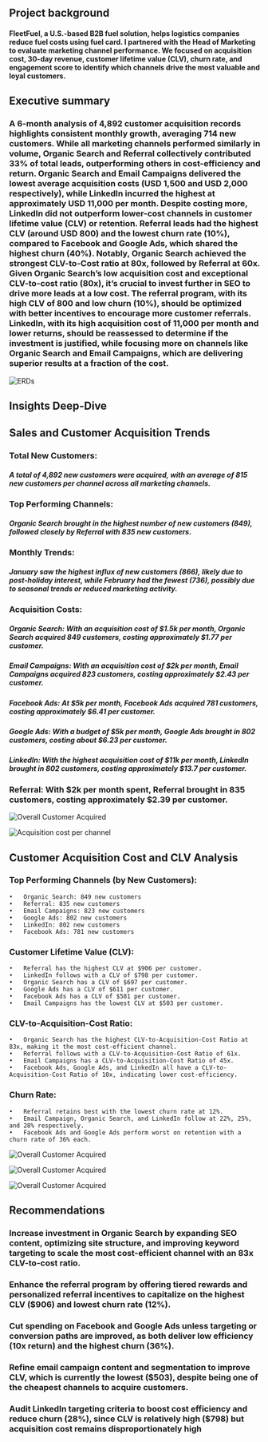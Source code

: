 ## Project background

#### FleetFuel, a U.S.-based B2B fuel solution, helps logistics companies reduce fuel costs using fuel card. I partnered with the Head of Marketing to evaluate marketing channel performance. We focused on acquisition cost, 30-day revenue, customer lifetime value (CLV), churn rate, and engagement score to identify which channels drive the most valuable and loyal customers.

## Executive summary

### A 6-month analysis of 4,892 customer acquisition records highlights consistent monthly growth, averaging 714 new customers. While all marketing channels performed similarly in volume, Organic Search and Referral collectively contributed 33% of total leads, outperforming others in cost-efficiency and return. Organic Search and Email Campaigns delivered the lowest average acquisition costs (USD 1,500 and USD 2,000 respectively), while LinkedIn incurred the highest at approximately USD 11,000 per month. Despite costing more, LinkedIn did not outperform lower-cost channels in customer lifetime value (CLV) or retention. Referral leads had the highest CLV (around USD 800) and the lowest churn rate (10%), compared to Facebook and Google Ads, which shared the highest churn (40%). Notably, Organic Search achieved the strongest CLV-to-Cost ratio at 80x, followed by Referral at 60x. Given Organic Search’s low acquisition cost and exceptional CLV-to-cost ratio (80x), it’s crucial to invest further in SEO to drive more leads at a low cost. The referral program, with its high CLV of 800 and low churn (10%), should be optimized with better incentives to encourage more customer referrals. LinkedIn, with its high acquisition cost of 11,000 per month and lower returns, should be reassessed to determine if the investment is justified, while focusing more on channels like Organic Search and Email Campaigns, which are delivering superior results at a fraction of the cost.

![ERDs](/erd.svg)

## Insights Deep-Dive

## Sales and Customer Acquisition Trends

###	Total New Customers: 
##### A total of 4,892 new customers were acquired, with an average of 815 new customers per channel across all marketing channels.
###	Top Performing Channels: 
##### Organic Search brought in the highest number of new customers (849), followed closely by Referral with 835 new customers.
###	Monthly Trends: 
##### January saw the highest influx of new customers (866), likely due to post-holiday interest, while February had the fewest (736), possibly due to seasonal trends or reduced marketing activity.
###	Acquisition Costs:
##### Organic Search: With an acquisition cost of $1.5k per month, Organic Search acquired 849 customers, costing approximately $1.77 per customer.
##### Email Campaigns: With an acquisition cost of $2k per month, Email Campaigns acquired 823 customers, costing approximately $2.43 per customer.
##### Facebook Ads: At $5k per month, Facebook Ads acquired 781 customers, costing approximately $6.41 per customer.
##### Google Ads: With a budget of $5k per month, Google Ads brought in 802 customers, costing about $6.23 per customer.
##### LinkedIn: With the highest acquisition cost of $11k per month, LinkedIn brought in 802 customers, costing approximately $13.7 per customer.
### Referral: With $2k per month spent, Referral brought in 835 customers, costing approximately $2.39 per customer.

![Overall Customer Acquired](/overall_performave.png)

![Acquisition cost per channel](/acquisition_cost.png)


## Customer Acquisition Cost and CLV Analysis
	
### Top Performing Channels (by New Customers):
	•	Organic Search: 849 new customers
	•	Referral: 835 new customers
	•	Email Campaigns: 823 new customers
	•	Google Ads: 802 new customers
	•	LinkedIn: 802 new customers
	•	Facebook Ads: 781 new customers
### Customer Lifetime Value (CLV):
	•	Referral has the highest CLV at $906 per customer.
	•	LinkedIn follows with a CLV of $798 per customer.
	•	Organic Search has a CLV of $697 per customer.
	•	Google Ads has a CLV of $611 per customer.
	•	Facebook Ads has a CLV of $581 per customer.
	•	Email Campaigns has the lowest CLV at $503 per customer.
### CLV-to-Acquisition-Cost Ratio:
	•	Organic Search has the highest CLV-to-Acquisition-Cost Ratio at 83x, making it the most cost-efficient channel.
	•	Referral follows with a CLV-to-Acquisition-Cost Ratio of 61x.
	•	Email Campaigns has a CLV-to-Acquisition-Cost Ratio of 45x.
	•	Facebook Ads, Google Ads, and LinkedIn all have a CLV-to-Acquisition-Cost Ratio of 10x, indicating lower cost-efficiency.

### Churn Rate:
	•	Referral retains best with the lowest churn rate at 12%.
	•	Email Campaign, Organic Search, and LinkedIn follow at 22%, 25%, and 28% respectively.
	•	Facebook Ads and Google Ads perform worst on retention with a churn rate of 36% each.

![Overall Customer Acquired](/clv.png)

![Overall Customer Acquired](/clvtoacqpng.png)

![Overall Customer Acquired](/churn.png)


## Recommendations

### Increase investment in Organic Search by expanding SEO content, optimizing site structure, and improving keyword targeting to scale the most cost-efficient channel with an 83x CLV-to-cost ratio.

### Enhance the referral program by offering tiered rewards and personalized referral incentives to capitalize on the highest CLV ($906) and lowest churn rate (12%).

### Cut spending on Facebook and Google Ads unless targeting or conversion paths are improved, as both deliver low efficiency (10x return) and the highest churn (36%).

### Refine email campaign content and segmentation to improve CLV, which is currently the lowest ($503), despite being one of the cheapest channels to acquire customers.

### Audit LinkedIn targeting criteria to boost cost efficiency and reduce churn (28%), since CLV is relatively high ($798) but acquisition cost remains disproportionately high
